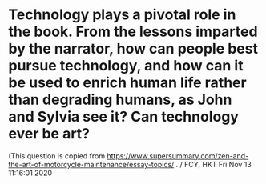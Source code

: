 # Technology plays a pivotal role in the book. From the lessons imparted by the narrator, how can people best pursue technology, and how can it be used to enrich human life rather than degrading humans, as John and Sylvia see it? Can technology ever be art? 

(This question is copied from https://www.supersummary.com/zen-and-the-art-of-motorcycle-maintenance/essay-topics/ . / FCY, HKT Fri Nov 13 11:16:01 2020
